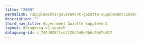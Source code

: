 ```yaml
---
title: "2009"
permalink: /supplements/government-gazette-supplement/2009/
description: ""
third_nav_title: Government Gazette Supplement
layout: datagovsg-v2-search
datagovsg-id: d_744d0254fcd5f20d348e8b6c04d7e817
---
```

